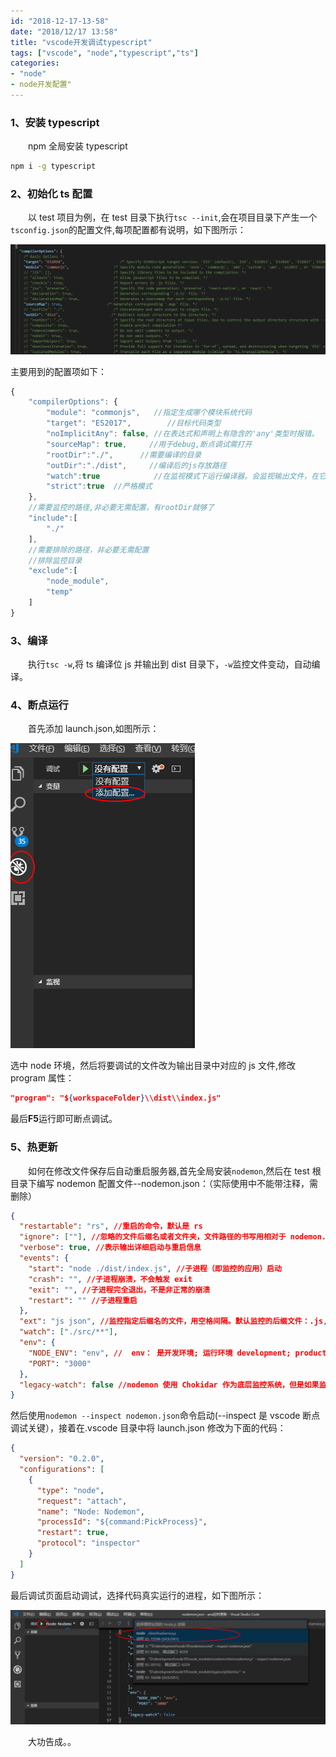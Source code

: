 ```yaml
---
id: "2018-12-17-13-58"
date: "2018/12/17 13:58"
title: "vscode开发调试typescript"
tags: ["vscode", "node","typescript","ts"]
categories: 
- "node"
- node开发配置"
---
```


### 1、安装 typescript

&emsp;&emsp;npm 全局安装 typescript

```bash
npm i -g typescript
```

### 2、初始化 ts 配置

&emsp;&emsp;以 test 项目为例，在 test 目录下执行`tsc --init`,会在项目目录下产生一个`tsconfig.json`的配置文件,每项配置都有说明，如下图所示：

![tscofnig文件部分截图](https://raw.githubusercontent.com/FleyX/files/master/blogImg/%E7%8E%AF%E5%A2%83%E9%85%8D%E7%BD%AE/20190107102602.png)

主要用到的配置项如下：

```javascript
{
    "compilerOptions": {
        "module": "commonjs",   //指定生成哪个模块系统代码
        "target": "ES2017",        //目标代码类型
        "noImplicitAny": false, //在表达式和声明上有隐含的'any'类型时报错。
        "sourceMap": true,     //用于debug,断点调试需打开
        "rootDir":"./",      //需要编译的目录
        "outDir":"./dist",     //编译后的js存放路径
        "watch":true            //在监视模式下运行编译器。会监视输出文件，在它们改变时重新编译。
        "strict":true  //严格模式
    },
    //需要监控的路径,非必要无需配置，有rootDir就够了
    "include":[
        "./"
    ],
    //需要排除的路径，非必要无需配置
    //排除监控目录
    "exclude":[
        "node_module",
        "temp"
    ]
}
```

### 3、编译

&emsp;&emsp;执行`tsc -w`,将 ts 编译位 js 并输出到 dist 目录下，`-w`监控文件变动，自动编译。

<!-- more -->

### 4、断点运行

&emsp;&emsp;首先添加 launch.json,如图所示：

![添加配置](https://raw.githubusercontent.com/FleyX/files/master/blogImg/%E7%8E%AF%E5%A2%83%E9%85%8D%E7%BD%AE/20190107102624.png)

选中 node 环境，然后将要调试的文件改为输出目录中对应的 js 文件,修改 program 属性：

```json
"program": "${workspaceFolder}\\dist\\index.js"
```

最后**F5**运行即可断点调试。

### 5、热更新

&emsp;&emsp;如何在修改文件保存后自动重启服务器,首先全局安装`nodemon`,然后在 test 根目录下编写 nodemon 配置文件--nodemon.json：（实际使用中不能带注释，需删除）

```json
{
  "restartable": "rs", //重启的命令，默认是 rs
  "ignore": [""], //忽略的文件后缀名或者文件夹，文件路径的书写用相对于 nodemon.json 所在位置的相对路径
  "verbose": true, //表示输出详细启动与重启信息
  "events": {
    "start": "node ./dist/index.js", //子进程（即监控的应用）启动
    "crash": "", //子进程崩溃，不会触发 exit
    "exit": "", //子进程完全退出，不是非正常的崩溃
    "restart": "" //子进程重启
  },
  "ext": "js json", //监控指定后缀名的文件，用空格间隔。默认监控的后缀文件：.js, .coffee, .litcoffee, .json。但是对于没有文件后缀的文件，比如 www 文件，我暂时找不到怎么用 nodemon 去监控，就算在 watch 中包含了，nodemon 也会忽略掉
  "watch": ["./src/**"],
  "env": {
    "NODE_ENV": "env", //  env： 是开发环境; 运行环境 development; production 是生产环境
    "PORT": "3000"
  },
  "legacy-watch": false //nodemon 使用 Chokidar 作为底层监控系统，但是如果监控失效，或者提示没有需要监控的文件时，就需要使用轮询模式（polling mode），即设置 legacy-watch 为 true，也可以在命令行中指定
}
```

然后使用`nodemon --inspect nodemon.json`命令启动(--inspect 是 vscode 断点调试关键），接着在.vscode 目录中将 launch.json 修改为下面的代码：

```json
{
  "version": "0.2.0",
  "configurations": [
    {
      "type": "node",
      "request": "attach",
      "name": "Node: Nodemon",
      "processId": "${command:PickProcess}",
      "restart": true,
      "protocol": "inspector"
    }
  ]
}
```

最后调试页面启动调试，选择代码真实运行的进程，如下图所示：

![vscode符加进程](https://raw.githubusercontent.com/FleyX/files/master/blogImg/%E7%8E%AF%E5%A2%83%E9%85%8D%E7%BD%AE/20190107102641.png)

&emsp;&emsp;大功告成。。

